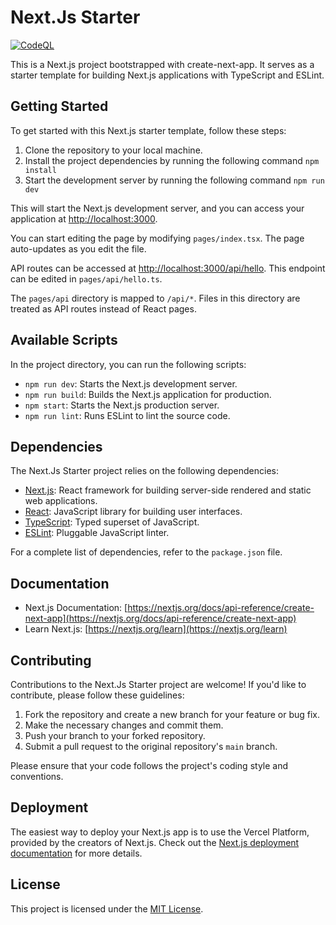 # Next.Js Starter

[![CodeQL](https://github.com/milliorn/nextjs-starter/actions/workflows/github-code-scanning/codeql/badge.svg)](https://github.com/milliorn/nextjs-starter/actions/workflows/github-code-scanning/codeql)

This is a Next.js project bootstrapped with create-next-app. It serves as a starter template for building Next.js applications with TypeScript and ESLint.

## Getting Started

To get started with this Next.js starter template, follow these steps:

1. Clone the repository to your local machine.
2. Install the project dependencies by running the following command `npm install`
3. Start the development server by running the following command `npm run dev`

This will start the Next.js development server, and you can access your application at [http://localhost:3000](http://localhost:3000).

You can start editing the page by modifying `pages/index.tsx`. The page auto-updates as you edit the file.

API routes can be accessed at [http://localhost:3000/api/hello](http://localhost:3000/api/hello). This endpoint can be edited in `pages/api/hello.ts`.

The `pages/api` directory is mapped to `/api/*`. Files in this directory are treated as API routes instead of React pages.

## Available Scripts

In the project directory, you can run the following scripts:

- `npm run dev`: Starts the Next.js development server.
- `npm run build`: Builds the Next.js application for production.
- `npm start`: Starts the Next.js production server.
- `npm run lint`: Runs ESLint to lint the source code.

## Dependencies

The Next.Js Starter project relies on the following dependencies:

- [Next.js](https://nextjs.org/): React framework for building server-side rendered and static web applications.
- [React](https://reactjs.org/): JavaScript library for building user interfaces.
- [TypeScript](https://www.typescriptlang.org/): Typed superset of JavaScript.
- [ESLint](https://eslint.org/): Pluggable JavaScript linter.

For a complete list of dependencies, refer to the `package.json` file.

## Documentation

- Next.js Documentation: [https://nextjs.org/docs/api-reference/create-next-app](https://nextjs.org/docs/api-reference/create-next-app)
- Learn Next.js: [https://nextjs.org/learn](https://nextjs.org/learn)

## Contributing

Contributions to the Next.Js Starter project are welcome! If you'd like to contribute, please follow these guidelines:

1. Fork the repository and create a new branch for your feature or bug fix.
2. Make the necessary changes and commit them.
3. Push your branch to your forked repository.
4. Submit a pull request to the original repository's `main` branch.

Please ensure that your code follows the project's coding style and conventions.

## Deployment

The easiest way to deploy your Next.js app is to use the Vercel Platform, provided by the creators of Next.js. Check out the [Next.js deployment documentation](https://nextjs.org/docs/deployment) for more details.

## License

This project is licensed under the [MIT License](LICENSE).
